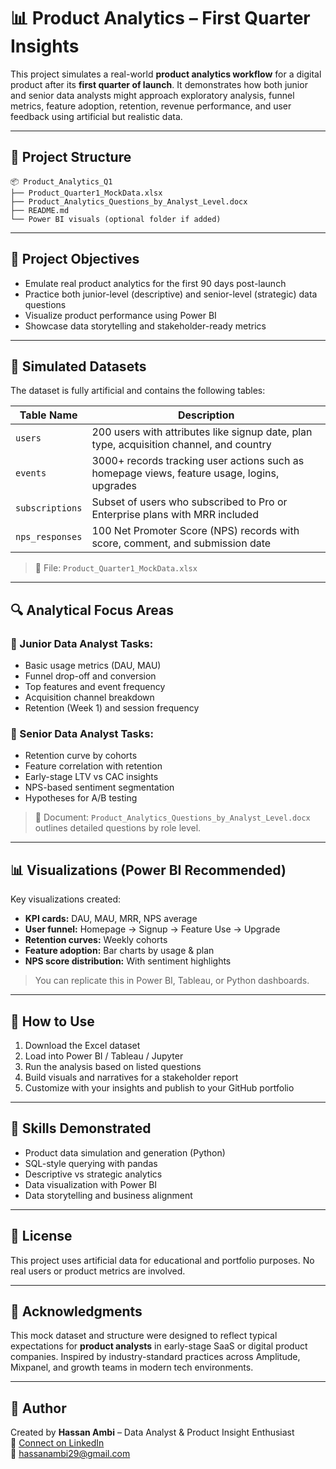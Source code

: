 # 📊 Product Analytics – First Quarter Insights

This project simulates a real-world **product analytics workflow** for a digital product after its **first quarter of launch**. It demonstrates how both junior and senior data analysts might approach exploratory analysis, funnel metrics, feature adoption, retention, revenue performance, and user feedback using artificial but realistic data.

---

## 📁 Project Structure

```
📦 Product_Analytics_Q1
├── Product_Quarter1_MockData.xlsx
├── Product_Analytics_Questions_by_Analyst_Level.docx
├── README.md
└── Power BI visuals (optional folder if added)
```

---

## 🧠 Project Objectives

- Emulate real product analytics for the first 90 days post-launch  
- Practice both junior-level (descriptive) and senior-level (strategic) data questions  
- Visualize product performance using Power BI  
- Showcase data storytelling and stakeholder-ready metrics

---

## 🧪 Simulated Datasets

The dataset is fully artificial and contains the following tables:

| Table Name       | Description |
|------------------|-------------|
| `users`          | 200 users with attributes like signup date, plan type, acquisition channel, and country |
| `events`         | 3000+ records tracking user actions such as homepage views, feature usage, logins, upgrades |
| `subscriptions`  | Subset of users who subscribed to Pro or Enterprise plans with MRR included |
| `nps_responses`  | 100 Net Promoter Score (NPS) records with score, comment, and submission date |

> 📎 File: `Product_Quarter1_MockData.xlsx`

---

## 🔍 Analytical Focus Areas

### 👶 Junior Data Analyst Tasks:
- Basic usage metrics (DAU, MAU)
- Funnel drop-off and conversion
- Top features and event frequency
- Acquisition channel breakdown
- Retention (Week 1) and session frequency

### 🧠 Senior Data Analyst Tasks:
- Retention curve by cohorts
- Feature correlation with retention
- Early-stage LTV vs CAC insights
- NPS-based sentiment segmentation
- Hypotheses for A/B testing

> 📎 Document: `Product_Analytics_Questions_by_Analyst_Level.docx` outlines detailed questions by role level.

---

## 📊 Visualizations (Power BI Recommended)

Key visualizations created:
- **KPI cards:** DAU, MAU, MRR, NPS average  
- **User funnel:** Homepage → Signup → Feature Use → Upgrade  
- **Retention curves:** Weekly cohorts  
- **Feature adoption:** Bar charts by usage & plan  
- **NPS score distribution:** With sentiment highlights  

> You can replicate this in Power BI, Tableau, or Python dashboards.

---

## 🚀 How to Use

1. Download the Excel dataset  
2. Load into Power BI / Tableau / Jupyter  
3. Run the analysis based on listed questions  
4. Build visuals and narratives for a stakeholder report  
5. Customize with your insights and publish to your GitHub portfolio

---

## 📌 Skills Demonstrated

- Product data simulation and generation (Python)
- SQL-style querying with pandas
- Descriptive vs strategic analytics
- Data visualization with Power BI
- Data storytelling and business alignment

---

## 📜 License

This project uses artificial data for educational and portfolio purposes. No real users or product metrics are involved.

---

## 🙌 Acknowledgments

This mock dataset and structure were designed to reflect typical expectations for **product analysts** in early-stage SaaS or digital product companies. Inspired by industry-standard practices across Amplitude, Mixpanel, and growth teams in modern tech environments.

---

## 👤 Author

Created by **Hassan Ambi** – Data Analyst & Product Insight Enthusiast  
🔗 [Connect on LinkedIn](https://www.linkedin.com/in/hassanambi29)  
📧 hassanambi29@gmail.com
